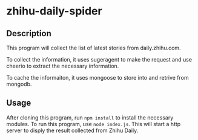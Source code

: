 # zhihu-daily-spider

## Description
This program will collect the list of latest stories from daily.zhihu.com.

To collect the information, it uses sugeragent to make the request and use cheerio to extract the necessary information.

To cache the informaiton, it uses mongoose to store into and retrive from mongodb.

## Usage
After cloning this program, run `npm install` to install the necessary modules.
To run this program, use `node index.js`. This will start a http server to disply the result collected from Zhihu Daily.
